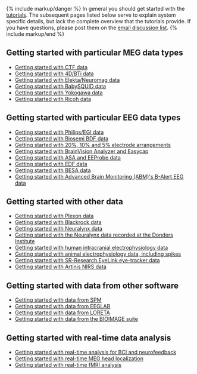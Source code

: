 {% include markup/danger %}
In general you should get started with the [tutorials](/tutorial). The subsequent pages listed below serve to explain system specific details, but lack the complete overview that the tutorials provide. If you have questions, please post them on the [email discussion list](/discussion_list).
{% include markup/end %}

## Getting started with particular MEG data types

*  [Getting started with CTF data](/getting_started/ctf)
*  [Getting started with 4D/BTi data](/getting_started/bti)
*  [Getting started with Elekta/Neuromag data](/getting_started/neuromag)
*  [Getting started with BabySQUID data](/getting_started/babysquid)
*  [Getting started with Yokogawa data](/getting_started/yokogawa)
*  [Getting started with Ricoh data](/getting_started/ricoh)

## Getting started with particular EEG data types

*  [Getting started with Philips/EGI data](/getting_started/egi)
*  [Getting started with Biosemi BDF data](/getting_started/biosemi)
*  [Getting started with 20%, 10% and 5% electrode arrangements](/getting_started/1020)   
*  [Getting started with BrainVision Analyzer and Easycap](/getting_started/brainvision)
*  [Getting started with ASA and EEProbe data](/getting_started/antneuro)
*  [Getting started with EDF data](/getting_started/edf)
*  [Getting started with BESA data](/getting_started/besa)
*  [Getting started with Advanced Brain Monitoring (ABM)'s B-Alert EEG data](/getting_started/b_alert)

## Getting started with other data

*  [Getting started with Plexon data](/getting_started/plexon)
*  [Getting started with Blackrock data](/getting_started/blackrock)
*  [Getting started with Neuralynx data](/getting_started/neuralynx)
*  [Getting started with the Neuralynx data recorded at the Donders Institute](/getting_started/neuralynx_fcdc)
*  [Getting started with human intracranial electrophysiology data](/getting_started/human_ecog)
*  [Getting started with animal electrophysiology data, including spikes](/getting_started/animal)
*  [Getting started with SR-Research EyeLink eye-tracker data](/getting_started/eyelink)
*  [Getting started with Artinis NIRS data](/getting_started/artinis)

## Getting started with data from other software

*  [Getting started with data from SPM](/getting_started/spm)
*  [Getting started with data from EEGLAB](/getting_started/eeglab)
*  [Getting started with data from LORETA](/getting_started/loreta)
*  [Getting started with data from the BIOIMAGE suite](/getting_started/bioimage)

## Getting started with real-time data analysis

*  [Getting started with real-time analysis for BCI and neurofeedback](/getting_started/realtime)
*  [Getting started with real-time MEG head localization](/getting_started/realtime_headlocalizer)
*  [Getting started with real-time fMRI analysis](/development/realtime/fmri)
